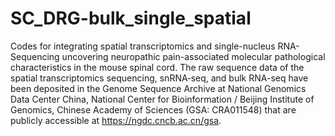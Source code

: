 # SC_DRG-bulk_single_spatial
Codes for integrating spatial transcriptomics and single-nucleus RNA-Sequencing uncovering neuropathic pain-associated molecular pathological characteristics in the mouse spinal cord. The raw sequence data of the spatial transcriptomics sequencing, snRNA‐seq, and bulk RNA-seq have been deposited in the Genome Sequence Archive at National Genomics Data Center China, National Center for Bioinformation / Beijing Institute of Genomics, Chinese Academy of Sciences (GSA: CRA011548) that are publicly accessible at https://ngdc.cncb.ac.cn/gsa. 
